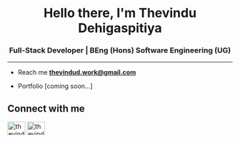 <h1 align="center">Hello there, I'm Thevindu Dehigaspitiya</h1>
<h3 align="center">Full-Stack Developer | BEng (Hons) Software Engineering (UG)</h3>

---
- Reach me **thevindud.work@gmail.com**

- Portfolio [coming soon...]

<h2 align="left">Connect with me</h2>
<p align="left">
<a href="https://twitter.com/thevindudev" target="_blank" rel="noopener noreferrer"><img align="center" src="https://img.icons8.com/?size=512&id=phOKFKYpe00C&format=png" alt="thevindudev" height="30" width="40" /></a>
<a href="https://linkedin.com/in/thevindu-dehigaspitiya" target="_blank" rel="noopener noreferrer"><img align="center" src="https://raw.githubusercontent.com/rahuldkjain/github-profile-readme-generator/master/src/images/icons/Social/linked-in-alt.svg" alt="thevindu-dehigaspitiya" height="30" width="40" /></a>
</p>
